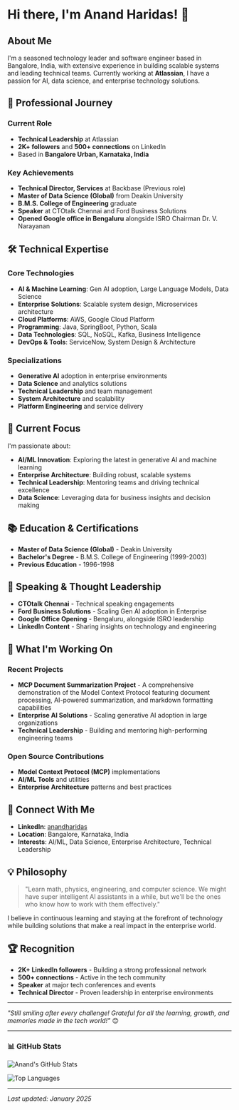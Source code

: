 # Hi there, I'm Anand Haridas! 👋

## About Me

I'm a seasoned technology leader and software engineer based in Bangalore, India, with extensive experience in building scalable systems and leading technical teams. Currently working at **Atlassian**, I have a passion for AI, data science, and enterprise technology solutions.

## 🚀 Professional Journey

### Current Role
- **Technical Leadership** at Atlassian
- **2K+ followers** and **500+ connections** on LinkedIn
- Based in **Bangalore Urban, Karnataka, India**

### Key Achievements
- **Technical Director, Services** at Backbase (Previous role)
- **Master of Data Science (Global)** from Deakin University
- **B.M.S. College of Engineering** graduate
- **Speaker** at CTOtalk Chennai and Ford Business Solutions
- **Opened Google office in Bengaluru** alongside ISRO Chairman Dr. V. Narayanan

## 🛠️ Technical Expertise

### Core Technologies
- **AI & Machine Learning**: Gen AI adoption, Large Language Models, Data Science
- **Enterprise Solutions**: Scalable system design, Microservices architecture
- **Cloud Platforms**: AWS, Google Cloud Platform
- **Programming**: Java, SpringBoot, Python, Scala
- **Data Technologies**: SQL, NoSQL, Kafka, Business Intelligence
- **DevOps & Tools**: ServiceNow, System Design & Architecture

### Specializations
- **Generative AI** adoption in enterprise environments
- **Data Science** and analytics solutions
- **Technical Leadership** and team management
- **System Architecture** and scalability
- **Platform Engineering** and service delivery

## 🎯 Current Focus

I'm passionate about:
- **AI/ML Innovation**: Exploring the latest in generative AI and machine learning
- **Enterprise Architecture**: Building robust, scalable systems
- **Technical Leadership**: Mentoring teams and driving technical excellence
- **Data Science**: Leveraging data for business insights and decision making

## 📚 Education & Certifications

- **Master of Data Science (Global)** - Deakin University
- **Bachelor's Degree** - B.M.S. College of Engineering (1999-2003)
- **Previous Education** - 1996-1998

## 🎤 Speaking & Thought Leadership

- **CTOtalk Chennai** - Technical speaking engagements
- **Ford Business Solutions** - Scaling Gen AI adoption in Enterprise
- **Google Office Opening** - Bengaluru, alongside ISRO leadership
- **LinkedIn Content** - Sharing insights on technology and engineering

## 🌟 What I'm Working On

### Recent Projects
- **MCP Document Summarization Project** - A comprehensive demonstration of the Model Context Protocol featuring document processing, AI-powered summarization, and markdown formatting capabilities
- **Enterprise AI Solutions** - Scaling generative AI adoption in large organizations
- **Technical Leadership** - Building and mentoring high-performing engineering teams

### Open Source Contributions
- **Model Context Protocol (MCP)** implementations
- **AI/ML Tools** and utilities
- **Enterprise Architecture** patterns and best practices

## 🔗 Connect With Me

- **LinkedIn**: [anandharidas](https://www.linkedin.com/in/anandharidas/)
- **Location**: Bangalore, Karnataka, India
- **Interests**: AI/ML, Data Science, Enterprise Architecture, Technical Leadership

## 💡 Philosophy

> "Learn math, physics, engineering, and computer science. We might have super intelligent AI assistants in a while, but we'll be the ones who know how to work with them effectively."

I believe in continuous learning and staying at the forefront of technology while building solutions that make a real impact in the enterprise world.

## 🏆 Recognition

- **2K+ LinkedIn followers** - Building a strong professional network
- **500+ connections** - Active in the tech community
- **Speaker** at major tech conferences and events
- **Technical Director** - Proven leadership in enterprise environments

---

*"Still smiling after every challenge! Grateful for all the learning, growth, and memories made in the tech world!"* 😊

---

### 📊 GitHub Stats

![Anand's GitHub Stats](https://github-readme-stats.vercel.app/api?username=anandharidas&show_icons=true&theme=radical)

![Top Languages](https://github-readme-stats.vercel.app/api/top-langs/?username=anandharidas&layout=compact&theme=radical)

---

*Last updated: January 2025*
